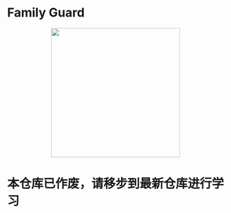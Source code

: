 # Family Guard

<div align="center">
    <img src=".github/media/fg_logo.png" width="300">
</div>




# 本仓库已作废，请移步到最新仓库进行学习
